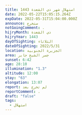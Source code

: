```yaml
---
title: استهلال شهر ذي القعدة 1443
date: 2022-05-22T15:05:15.264Z
expDate: 2022-05-31T15:04:00.000Z
announce: ستخرج
notGoingComment: .
hijryMonth: ذي القعدة
hijryYear: 1443
dayOfSighting: الثلاثاء
dateOfSighting: 2022/5/31
location: الجزيرة الجنوبية
area: جسر الشيخ جابر
sunset: 6:42
age: 28:10
illumination: "1.3"
altitude: 12:00
stay: "63"
elongation: 13:07
report: لم تخرج بعد
reportComment: .
draft: "false"
tags:
  - استهلال
---
```

